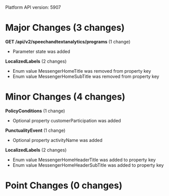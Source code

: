 Platform API version: 5907


# Major Changes (3 changes)

**GET /api/v2/speechandtextanalytics/programs** (1 change)

* Parameter state was added

**LocalizedLabels** (2 changes)

* Enum value MessengerHomeTitle was removed from property key
* Enum value MessengerHomeSubTitle was removed from property key


# Minor Changes (4 changes)

**PolicyConditions** (1 change)

* Optional property customerParticipation was added

**PunctualityEvent** (1 change)

* Optional property activityName was added

**LocalizedLabels** (2 changes)

* Enum value MessengerHomeHeaderTitle was added to property key
* Enum value MessengerHomeHeaderSubTitle was added to property key


# Point Changes (0 changes)
